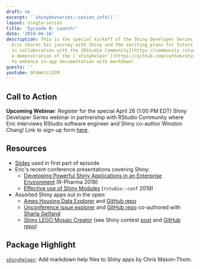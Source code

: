 ```yaml
---
draft: no
excerpt: '`shinydevseries::sesion_info()`'
layout: single-series
title: 'Episode 0: Launch!'
date: '2019-04-18'
description: This is the special kickoff of the Shiny Developer Series!  In this episode,
  Eric shares his journey with Shiny and the exciting plans for future content, especially
  in collaboration with the [RStudio Community](https://community.rstudio.com/). Plus
  a demonstration of the [`shinyhelper`](https://github.com/cwthom/shinyhelper) package
  to enhance in-app documentation with markdown!
guests: ''
youtube: GF4mKrLt2CM
---
```


## Call to Action

__Upcoming Webinar__: Register for the special April 26 (1:00 PM EDT) Shiny Developer Series webinar in partnership with RStudio Community where Eric interviews RStudio software engineer and Shiny co-author Winston Chang!  Link to sign-up form [here](https://pages.rstudio.net/ShinyDeveloperSeries-Episode1-TheDevelopmentofShiny_Registration.html).

## Resources

* [Slides](/slides/shinydev000.html) used in first part of episode
* Eric's recent conference presentations covering Shiny:
     + [Developing Powerful Shiny Applications in an Enterprise Environment](http://rpodcast.gitlab.io/rpharma2018/#1) (R-Pharma 2018)
     + [Effective use of Shiny Modules](https://rpodcast.github.io/rsconf-2019/#1) (`rstudio::conf` 2019)
* Assorted Shiny apps out in the open:
     + [Ames Housing Data Explorer](https://gallery.shinyapps.io/ames-explorer) and [GitHub repo](https://github.com/rpodcast/ames_explorer)
     + [Unconference issue explorer](https://rpodcast.shinyapps.io/unconfissues/) and [GitHub repo](https://github.com/unconf-toolbox/unconfissues) co-authored with [Sharla Gelfand](https://sharlagelfand.netlify.com/)
     + [Shiny LEGO Mosaic Creator](https://rpodcast.shinyapps.io/shinylego) (see Shiny contest [post](https://community.rstudio.com/t/shiny-contest-submission-the-shiny-lego-mosaic-creator/25648) and [GitHub repo](https://github.com/rpodcast/shinylego))
     
## Package Highlight

[`shinyhelper`](https://github.com/cwthom/shinyhelper): Add markdown help files to Shiny apps by Chris Mason-Thom.
